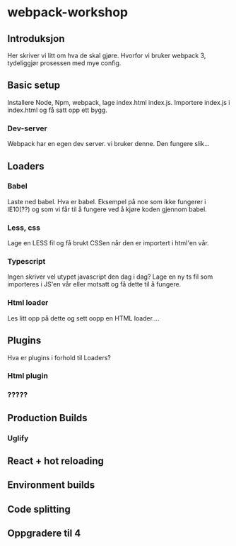 # webpack-workshop

## Introduksjon
Her skriver vi litt om hva de skal gjøre. Hvorfor vi bruker webpack 3, tydeliggjør prosessen med mye config. 
## Basic setup
Installere Node, Npm, webpack, lage index.html index.js. Importere index.js i index.html og få satt opp ett bygg.
### Dev-server
Webpack har en egen dev server. vi bruker denne. Den fungere slik...

## Loaders
### Babel
Laste ned babel. Hva er babel. Eksempel på noe som ikke fungerer i IE10(??) og som vi får til å fungere ved å kjøre koden gjennom babel. 
### Less, css
Lage en LESS fil og få brukt CSSen når den er importert i html'en vår.
### Typescript
Ingen skriver vel utypet javascript den dag i dag? Lage en ny ts fil som importeres i JS'en vår eller motsatt og få dette til å fungere.
### Html loader
Les litt opp på dette og sett oopp en HTML loader....
## Plugins
Hva er plugins i forhold til Loaders?
### Html plugin
### ?????
## Production Builds
### Uglify 

## React + hot reloading

## Environment builds

## Code splitting

## Oppgradere til 4
